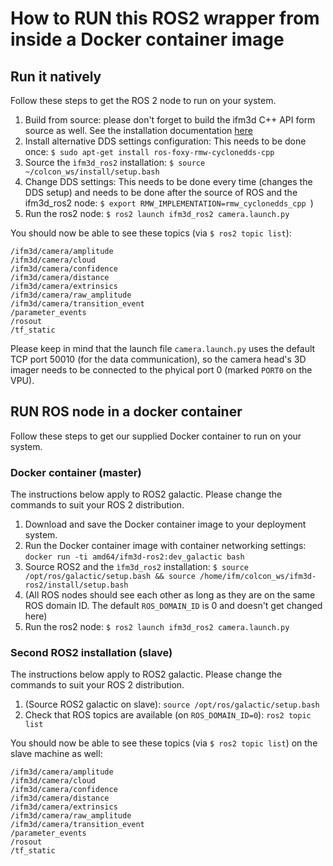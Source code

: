 # How to RUN this ROS2 wrapper from inside a Docker container image

## Run it natively
Follow these steps to get the ROS 2 node to run on your system.  

1. Build from source: please don't forget to build the ifm3d C++ API form source as well. See the installation documentation [here](/doc/building.md)
2. Install alternative DDS settings configuration: This needs to be done once: `$ sudo apt-get install ros-foxy-rmw-cyclonedds-cpp`
3. Source the `ìfm3d_ros2` installation: `$ source ~/colcon_ws/install/setup.bash`
4. Change DDS settings: This needs to be done every time (changes the DDS setup) and needs to be done after the source of ROS and the ifm3d_ros2 node: `$ export RMW_IMPLEMENTATION=rmw_cyclonedds_cpp `)
5. Run the ros2 node: `$ ros2 launch ifm3d_ros2 camera.launch.py `

You should now be able to see these topics (via `$ ros2 topic list`):
```
/ifm3d/camera/amplitude
/ifm3d/camera/cloud
/ifm3d/camera/confidence
/ifm3d/camera/distance
/ifm3d/camera/extrinsics
/ifm3d/camera/raw_amplitude
/ifm3d/camera/transition_event
/parameter_events
/rosout
/tf_static
```

Please keep in mind that the launch file `camera.launch.py` uses the default TCP port 50010 (for the data communication), so the camera head's 3D imager needs to be connected to the phyical port 0 (marked `PORT0` on the VPU).

## RUN ROS node in a docker container
Follow these steps to get our supplied Docker container to run on your system.  

### Docker container (master)
The instructions below apply to ROS2 galactic. Please change the commands to suit your ROS 2 distribution.  

1. Download and save the Docker container image to your deployment system.
2. Run the Docker container image with container networking settings: `docker run -ti amd64/ifm3d-ros2:dev_galactic bash`
3. Source ROS2 and the `ìfm3d_ros2` installation: `$ source /opt/ros/galactic/setup.bash && source /home/ifm/colcon_ws/ifm3d-ros2/install/setup.bash`
4. (All ROS nodes should see each other as long as they are on the same ROS domain ID. The default `ROS_DOMAIN_ID` is 0 and doesn't get changed here)
5. Run the ros2 node: `$ ros2 launch ifm3d_ros2 camera.launch.py `

### Second ROS2 installation (slave)
The instructions below apply to ROS2 galactic. Please change the commands to suit your ROS 2 distribution.  

1. (Source ROS2 galactic on slave): `source /opt/ros/galactic/setup.bash`
2. Check that ROS topics are available (on `ROS_DOMAIN_ID=0`): `ros2 topic list`

You should now be able to see these topics (via `$ ros2 topic list`) on the slave machine as well:
```
/ifm3d/camera/amplitude
/ifm3d/camera/cloud
/ifm3d/camera/confidence
/ifm3d/camera/distance
/ifm3d/camera/extrinsics
/ifm3d/camera/raw_amplitude
/ifm3d/camera/transition_event
/parameter_events
/rosout
/tf_static
```